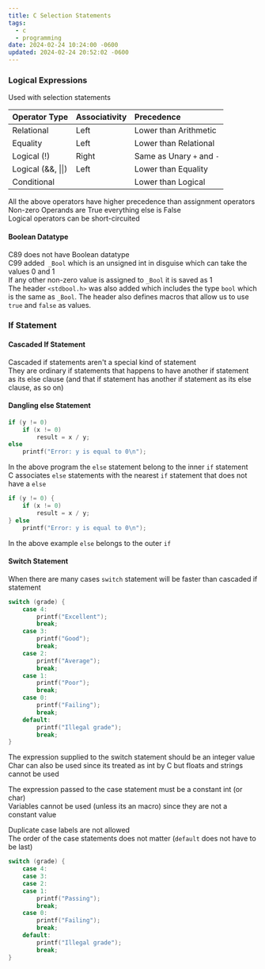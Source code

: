 ```yaml
---
title: C Selection Statements
tags:
  - c
  - programming
date: 2024-02-24 10:24:00 -0600
updated: 2024-02-24 20:52:02 -0600
---
```

### Logical Expressions

Used with selection statements    

| Operator Type      | Associativity | Precedence                |
| :----------------- | :------------ | :------------------------ |
| Relational         | Left          | Lower than Arithmetic     |
| Equality           | Left          | Lower than Relational     |
| Logical (!)        | Right         | Same as Unary `+` and `-` |
| Logical (&&, \|\|) | Left          | Lower than Equality       |
| Conditional        |               | Lower than Logical        |

All the above operators have higher precedence than assignment operators  
Non-zero Operands are True everything else is False  
Logical operators can be short-circuited 

#### Boolean Datatype

C89 does not have Boolean datatype  
C99 added` _Bool` which is an unsigned int in disguise which can take the values 0 and 1  
If any other non-zero value is assigned to `_Bool` it is saved as 1  
The header `<stdbool.h>` was also added which includes the type `bool` which is the same as `_Bool`. The header also defines macros that allow us to use `true` and `false` as values.

### If Statement

#### Cascaded If Statement

Cascaded if statements aren't a special kind of statement  
They are ordinary if statements that happens to have another if statement as its else clause (and that if statement has another if statement as its else clause, as so on)

#### Dangling else Statement

```c
if (y != 0)
	if (x != 0)
		result = x / y;
else
	printf("Error: y is equal to 0\n");
```

In the above program the `else` statement belong to the inner `if` statement  
C associates `else` statements with the nearest `if` statement that does not have a `else`  

```c
if (y != 0) {
	if (x != 0)
		result = x / y;
} else
	printf("Error: y is equal to 0\n");
```

In the above example `else` belongs to the outer `if`

#### Switch Statement

When there are many cases `switch` statement will be faster than cascaded if statement  

```c
switch (grade) {
	case 4: 
		printf("Excellent");
		break;
	case 3:
		printf("Good");
		break;
	case 2:
		printf("Average");
		break;
	case 1:
		printf("Poor");
		break;
	case 0:
		printf("Failing");
		break;
	default:
		printf("Illegal grade");
		break;
}
```

The expression supplied to the switch statement should be an integer value  
Char can also be used since its treated as int by C but floats and strings cannot be used  

The expression passed to the case statement must be a constant int (or char)  
Variables cannot be used (unless its an macro) since they are not a constant value

Duplicate case labels are not allowed  
The order of the case statements does not matter (`default` does not have to be last)  

```c
switch (grade) {
	case 4:
	case 3:
	case 2:
	case 1:
		printf("Passing");
		break;
	case 0:
		printf("Failing");
		break;
	default:
		printf("Illegal grade");
		break;
}
```